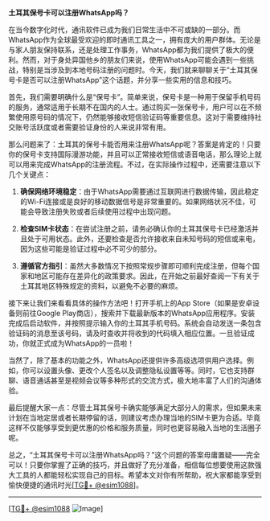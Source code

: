 **土耳其保号卡可以注册WhatsApp吗？**

在当今数字化时代，通讯软件已成为我们日常生活中不可或缺的一部分。而WhatsApp作为全球最受欢迎的即时通讯工具之一，拥有庞大的用户群体。无论是与家人朋友保持联系，还是处理工作事务，WhatsApp都为我们提供了极大的便利。然而，对于身处异国他乡的朋友们来说，使用WhatsApp可能会遇到一些挑战，特别是当涉及到本地号码注册的问题时。今天，我们就来聊聊关于“土耳其保号卡是否可以注册WhatsApp”这个话题，并分享一些实用的信息和技巧。

首先，我们需要明确什么是“保号卡”。简单来说，保号卡是一种用于保留手机号码的服务，通常适用于长期不在国内的人士。通过购买一张保号卡，用户可以在不频繁使用原号码的情况下，仍然能够接收短信验证码等重要信息。这对于需要维持社交账号活跃度或者需要验证身份的人来说非常有用。

那么问题来了：土耳其的保号卡能否用来注册WhatsApp呢？答案是肯定的！只要你的保号卡支持国际漫游功能，并且可以正常接收短信或语音电话，那么理论上就可以用来完成WhatsApp的注册流程。不过，在实际操作过程中，还需要注意以下几个关键点：

1. **确保网络环境稳定**：由于WhatsApp需要通过互联网进行数据传输，因此稳定的Wi-Fi连接或是良好的移动数据信号是非常重要的。如果网络状况不佳，可能会导致注册失败或者后续使用过程中出现问题。
   
2. **检查SIM卡状态**：在尝试注册之前，请务必确认你的土耳其保号卡已经激活并且处于可用状态。此外，还要检查是否允许接收来自未知号码的短信或来电，因为这些可能是验证过程中必不可少的部分。

3. **遵循官方指引**：虽然大多数情况下按照常规步骤即可顺利完成注册，但每个国家和地区可能存在差异化的政策要求。因此，在开始之前最好查阅一下有关于土耳其地区特殊规定的资料，以避免不必要的麻烦。

接下来让我们来看看具体的操作方法吧！打开手机上的App Store（如果是安卓设备则前往Google Play商店），搜索并下载最新版本的WhatsApp应用程序。安装完成后启动软件，并按照提示输入你的土耳其手机号码。系统会自动发送一条包含验证码的消息至该号码，请及时查收并将收到的代码填入相应位置。一旦验证成功，你就正式成为WhatsApp的一员啦！

当然了，除了基本的功能之外，WhatsApp还提供许多高级选项供用户选择。例如，你可以设置头像、更改个人签名以及调整隐私设置等等。同时，它也支持群聊、语音通话甚至是视频会议等多种形式的交流方式，极大地丰富了人们的沟通体验。

最后提醒大家一点：尽管土耳其保号卡确实能够满足大部分人的需求，但如果未来计划在当地定居或者长期停留的话，则建议考虑办理当地的SIM卡更为合适。毕竟这样不仅能够享受到更优惠的价格和服务质量，同时也更容易融入当地的生活圈子呢。

总之，“土耳其保号卡可以注册WhatsApp吗？”这个问题的答案毋庸置疑——完全可以！只要你掌握了正确的技巧，并且做好了充分准备，相信每位想要使用这款强大工具的人都能轻松实现自己的目标。希望本文对你有所帮助，祝大家都能享受到愉快便捷的通讯时光[[TG💪+ @esim1088](https://t.me/s/esim1088)]。

---

[[TG💪+ @esim1088](https://t.me/s/esim1088) ![Image](https://i.postimg.cc/4NQfJmqS/Snipaste-2025-05-13-00-14-12.png)]